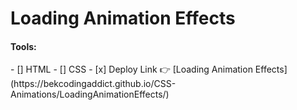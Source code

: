 # Loading Animation Effects
<h4><b>Tools:</b></h4>
  - [] HTML
  - [] CSS
- [x] Deploy Link 👉 [Loading Animation Effects](https://bekcodingaddict.github.io/CSS-Animations/LoadingAnimationEffects/)
